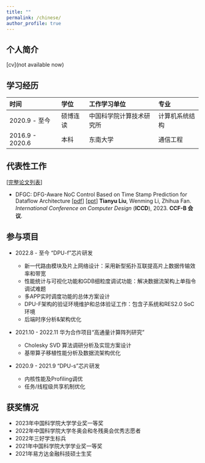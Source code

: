```yaml
---
title: ""
permalink: /chinese/
author_profile: true
---
```

## 个人简介
[cv](not available now)



## 学习经历

| 时间                | 学位                            | 工作学习单位           | 专业                        |
|:------------------- | :----------------------------- |:---------------------- |:-------------------------- |
| 2020.9 - 至今      | 硕博连读            | 中国科学院计算技术研究所 | 计算机系统结构|
| 2016.9 - 2020.6    | 本科                | 东南大学 | 通信工程|


## 代表性工作

[[完整论文列表](https://akaliu.github.io/academic-cv//publications/)]

* DFGC: DFG-Aware NoC Control Based on Time Stamp Prediction for Dataflow Architecture
[[pdf](https://akaliu.github.io/academic-cv//files/iccd-paper.pdf)]
[[ppt](https://akaliu.github.io/academic-cv//files/iccd-presentation.pdf)]
<b>Tianyu Liu</b>, Wenming Li, Zhihua Fan. <br>
<i>International Conference on Computer Design</i> (**ICCD**), 2023. <b>CCF-B 会议</b>.

## 参与项目
* 2022.8 - 至今 “DPU-f”芯片研发
  * 新一代路由模块及片上网络设计：采用新型拓扑互联提高片上数据传输效率和带宽
  * 性能统计与可视化功能和GDB细粒度调试功能：解决数据流架构上单指令调试难题
  * 多APP实时调度功能的总体方案设计
  * DPU-F架构的验证环境维护和总体验证工作：包含子系统和RES2.0 SoC环境
  * 后端时序分析&架构优化


* 2021.10 - 2022.11 华为合作项目“高通量计算阵列研究”
  *  Cholesky SVD 算法调研分析及实现方案设计
  *  基带算子移植性能分析及数据流架构优化

* 2020.9 - 2021.9 “DPU-s”芯片研发
  * 内核性能及Profiling调优
  * 任务/线程级共享机制优化


## 获奖情况

* 2023年中国科学院大学学业奖一等奖 
* 2022年中国科学院大学冬奥会和冬残奥会优秀志愿者
* 2022年三好学生标兵
* 2021年中国科学院大学学业奖一等奖 
* 2021年易方达金融科技硕士生奖 

